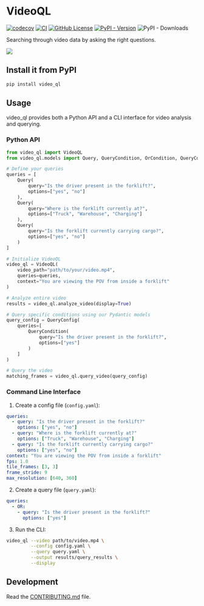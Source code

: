 # VideoQL

[![codecov](https://codecov.io/gh/AdityaNG/video_ql/branch/main/graph/badge.svg?token=video_ql_token_here)](https://codecov.io/gh/AdityaNG/video_ql)
[![CI](https://github.com/AdityaNG/video_ql/actions/workflows/main.yml/badge.svg)](https://github.com/AdityaNG/video_ql/actions/workflows/main.yml)
[![GitHub License](https://img.shields.io/github/license/AdityaNG/video_ql)](https://github.com/AdityaNG/video_ql/blob/main/LICENSE)
[![PyPI - Version](https://img.shields.io/pypi/v/video_ql)](https://pypi.org/project/video_ql/)
![PyPI - Downloads](https://img.shields.io/pypi/dm/video_ql)

Searching through video data by asking the right questions.

<img src="https://raw.githubusercontent.com/AdityaNG/video_ql/main/assets/video_ql_forklift_demo.gif">

## Install it from PyPI

```bash
pip install video_ql
```

## Usage

video_ql provides both a Python API and a CLI interface for video analysis and querying.

### Python API

```python
from video_ql import VideoQL
from video_ql.models import Query, QueryCondition, OrCondition, QueryConfig

# Define your queries
queries = [
    Query(
        query="Is the driver present in the forklift?",
        options=["yes", "no"]
    ),
    Query(
        query="Where is the forklift currently at?",
        options=["Truck", "Warehouse", "Charging"]
    ),
    Query(
        query="Is the forklift currently carrying cargo?",
        options=["yes", "no"]
    )
]

# Initialize VideoQL
video_ql = VideoQL(
    video_path="path/to/your/video.mp4",
    queries=queries,
    context="You are viewing the POV from inside a forklift"
)

# Analyze entire video
results = video_ql.analyze_video(display=True)

# Query specific conditions using our Pydantic models
query_config = QueryConfig(
    queries=[
        QueryCondition(
            query="Is the driver present in the forklift?",
            options=["yes"]
        )
    ]
)

# Query the video
matching_frames = video_ql.query_video(query_config)
```

### Command Line Interface

1. Create a config file (`config.yaml`):
```yaml
queries:
  - query: "Is the driver present in the forklift?"
    options: ["yes", "no"]
  - query: "Where is the forklift currently at?"
    options: ["Truck", "Warehouse", "Charging"]
  - query: "Is the forklift currently carrying cargo?"
    options: ["yes", "no"]
context: "You are viewing the POV from inside a forklift"
fps: 1.0
tile_frames: [3, 3]
frame_stride: 9
max_resolution: [640, 360]
```

2. Create a query file (`query.yaml`):
```yaml
queries:
  - OR:
    - query: "Is the driver present in the forklift?"
      options: ["yes"]
```

3. Run the CLI:
```bash
video_ql --video path/to/video.mp4 \
         --config config.yaml \
         --query query.yaml \
         --output results/query_results \
         --display
```

## Development

Read the [CONTRIBUTING.md](CONTRIBUTING.md) file.

